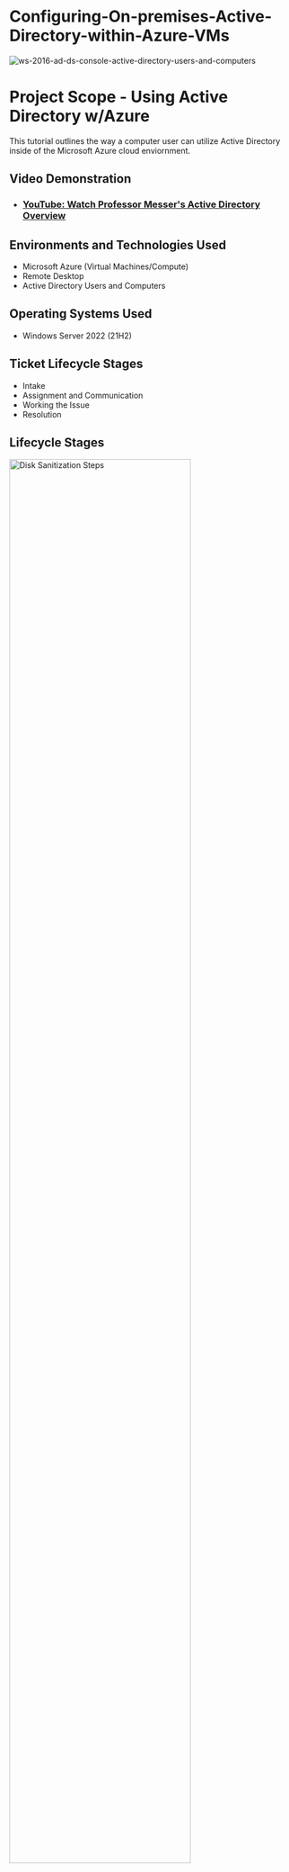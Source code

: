 # Configuring-On-premises-Active-Directory-within-Azure-VMs

![ws-2016-ad-ds-console-active-directory-users-and-computers](https://github.com/techwithterrence/Configuring-On-premises-Active-Directory-within-Azure-VMs/assets/174138674/24855568-ee52-49fc-a82b-569f5f93d26e)

<h1>Project Scope - Using Active Directory w/Azure</h1>
This tutorial outlines the way a computer user can utilize Active Directory inside of the 
Microsoft Azure cloud enviornment.<br />


<h2>Video Demonstration</h2>

- ### [YouTube: Watch Professor Messer's Active Directory Overview ](https://youtu.be/VLWt0-8BOV4?si=cbRf0qVTuvaHEolI)

<h2>Environments and Technologies Used</h2>

- Microsoft Azure (Virtual Machines/Compute)
- Remote Desktop
- Active Directory Users and Computers

<h2>Operating Systems Used </h2>

- Windows Server 2022 </b> (21H2)

<h2>Ticket Lifecycle Stages</h2>

- Intake
- Assignment and Communication
- Working the Issue
- Resolution

<h2>Lifecycle Stages</h2>

<p>
<img src="https://i.imgur.com/DJmEXEB.png" height="80%" width="80%" alt="Disk Sanitization Steps"/>
</p>
<p>
Lorem ipsum dolor sit amet, consectetur adipiscing elit, sed do eiusmod tempor incididunt ut labore et dolore magna aliqua. Ut enim ad minim veniam, quis nostrud exercitation ullamco laboris nisi ut aliquip ex ea commodo consequat. Duis aute irure dolor in reprehenderit in voluptate velit esse cillum dolore eu fugiat nulla pariatur.
</p>
<br />

<p>
<img src="https://i.imgur.com/DJmEXEB.png" height="80%" width="80%" alt="Disk Sanitization Steps"/>
</p>
<p>
Lorem ipsum dolor sit amet, consectetur adipiscing elit, sed do eiusmod tempor incididunt ut labore et dolore magna aliqua. Ut enim ad minim veniam, quis nostrud exercitation ullamco laboris nisi ut aliquip ex ea commodo consequat. Duis aute irure dolor in reprehenderit in voluptate velit esse cillum dolore eu fugiat nulla pariatur.
</p>
<br />

<p>
<img src="https://i.imgur.com/DJmEXEB.png" height="80%" width="80%" alt="Disk Sanitization Steps"/>
</p>
<p>
Lorem ipsum dolor sit amet, consectetur adipiscing elit, sed do eiusmod tempor incididunt ut labore et dolore magna aliqua. Ut enim ad minim veniam, quis nostrud exercitation ullamco laboris nisi ut aliquip ex ea commodo consequat. Duis aute irure dolor in reprehenderit in voluptate velit esse cillum dolore eu fugiat nulla pariatur.
</p>
<br />

